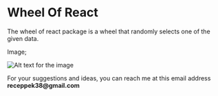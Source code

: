 # Wheel Of React

The wheel of react package is a wheel that randomly selects one of the given data.

Image;

![Alt text for the image](https://project-storage-phi.vercel.app/wheel.png)

For your suggestions and ideas, you can reach me at this email address __receppek38@gmail.com__
